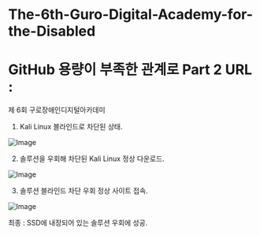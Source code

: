 # The-6th-Guro-Digital-Academy-for-the-Disabled
# GitHub 용량이 부족한 관계로 Part 2 URL : 
제 6회 구로장애인디지털아카데미

1. Kali Linux 블라인드로 차단된 상태.

![Image](https://github.com/user-attachments/assets/2086331c-cb3c-402b-bad0-f1276655a17d)

2. 솔루션을 우회해 차단된 Kali Linux 정상 다운로드.

![Image](https://github.com/user-attachments/assets/52d2ad02-a499-4952-ad38-a62edf702647)

3. 솔루션 블라인드 차단 우회 정상 사이트 접속.

![Image](https://github.com/user-attachments/assets/9f9ac1c6-d596-4635-8d08-a1d6010770f6)

최종 : SSD에 내장되어 있는 솔루션 우회에 성공.
